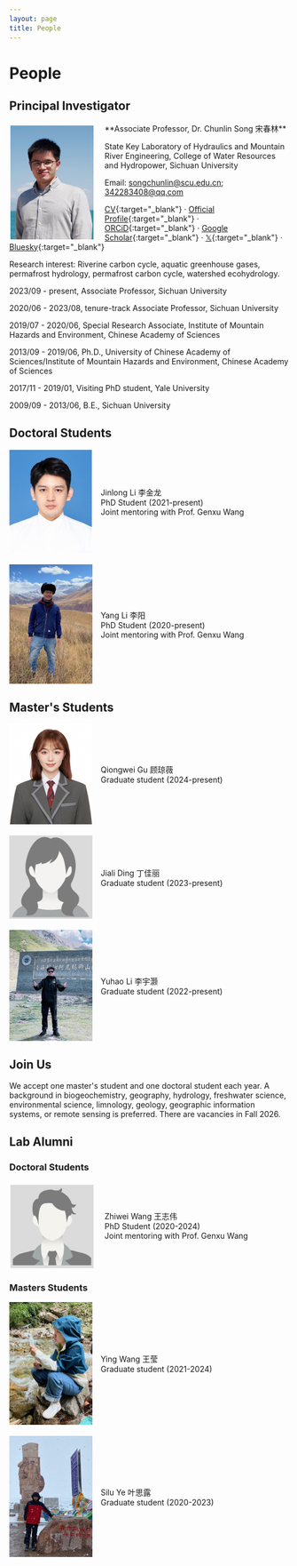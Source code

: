 ```yaml
---
layout: page
title: People
---
```


# People

## Principal Investigator
<img align="left" src="/files/images/thumbs/Chunlin_avatar.jpg" style="width: 150px; margin:5px 20px 2px 2px;">
**Associate Professor, Dr. Chunlin Song 宋春林**

State Key Laboratory of Hydraulics and Mountain River Engineering, College of Water Resources and Hydropower, Sichuan University

Email: [songchunlin@scu.edu.cn](mailto:songchunlin@scu.edu.cn); [342283408@qq.com](mailto:342283408@qq.com)

[CV](http://songchunlin.net/files/others/songchunlin_cv.pdf){:target="_blank"} · [Official Profile](https://cwrh.scu.edu.cn/info/1049/2222.htm){:target="_blank"} · [ORCiD](http://orcid.org/0000-0003-3627-2350){:target="_blank"}  · [Google Scholar](https://scholar.google.com/citations?user=ULVszuoAAAAJ){:target="_blank"} · [𝕏](https://x.com/SongChunlin){:target="_blank"} · [Bluesky](https://bsky.app/profile/songchunlin.bsky.social){:target="_blank"}

Research interest: Riverine carbon cycle, aquatic greenhouse gases, permafrost hydrology, permafrost carbon cycle, watershed ecohydrology.

2023/09 - present, Associate Professor, Sichuan University

2020/06 - 2023/08, tenure-track Associate Professor, Sichuan University
 
2019/07 - 2020/06, Special Research Associate, Institute of Mountain Hazards and Environment, Chinese Academy of Sciences
 
2013/09 - 2019/06, Ph.D., University of Chinese Academy of Sciences/Institute of Mountain Hazards and Environment, Chinese Academy of Sciences
 
2017/11 - 2019/01, Visiting PhD student, Yale University
 
2009/09 - 2013/06, B.E., Sichuan University
 

## Doctoral Students
<div style="display: flex; align-items: center; margin-bottom: 20px;">
  <img align="left" src="/files/images/thumbs/jinlong.jpg" style="width: 150px; margin-right: 15px;">
  Jinlong Li 李金龙<br>
  PhD Student (2021-present)<br> 
  Joint mentoring with Prof. Genxu Wang
</div>

<div style="display: flex; align-items: center; margin-bottom: 20px;">
  <img align="left" src="/files/images/thumbs/yang.jpg" style="width: 150px; margin-right: 15px;">
  Yang Li 李阳<br>
  PhD Student (2020-present)<br>
  Joint mentoring with Prof. Genxu Wang
</div>


## Master's Students
<div style="display: flex; align-items: center; margin-bottom: 20px;">
  <img align="left" src="/files/images/thumbs/qiongwei.jpg" style="width: 150px; margin-right: 15px;">
  Qiongwei Gu 顾琼薇<br>
  Graduate student (2024-present)
</div>

<div style="display: flex; align-items: center; margin-bottom: 20px;">
  <img align="left" src="/files/images/female.jpg" style="width: 150px; margin-right: 15px;">
  Jiali Ding 丁佳丽<br>
  Graduate student (2023-present)
</div>

<div style="display: flex; align-items: center; margin-bottom: 20px;">
  <img align="left" src="/files/images/thumbs/yuhao.jpg" style="width: 150px; margin-right: 15px;">
  Yuhao Li 李宇灏<br>
  Graduate student (2022-present)
</div>

## Join Us
We accept one master's student and one doctoral student each year. A background in biogeochemistry, geography, hydrology, freshwater science, environmental science, limnology, geology, geographic information systems, or remote sensing is preferred. There are vacancies in Fall 2026.

## Lab Alumni
### Doctoral Students
<div style="display: flex; align-items: center; margin-bottom: 20px;">
<img align="left" src="/files/images/male.jpg" style="width: 150px; margin:5px 20px 2px 2px;">
 Zhiwei Wang 王志伟<br> 
 PhD Student (2020-2024)<br>
 Joint mentoring with Prof. Genxu Wang
</div>


### Masters Students

<div style="display: flex; align-items: center; margin-bottom: 20px;">
  <img align="left" src="/files/images/thumbs/ying.jpg" style="width: 150px; margin-right: 15px;">
  Ying Wang 王莹<br>
  Graduate student (2021-2024)
</div>

<div style="display: flex; align-items: center; margin-bottom: 20px;">
  <img align="left" src="/files/images/thumbs/silu.jpg" style="width: 150px; margin-right: 15px;">
  Silu Ye 叶思露<br>
  Graduate student (2020-2023)
</div>
